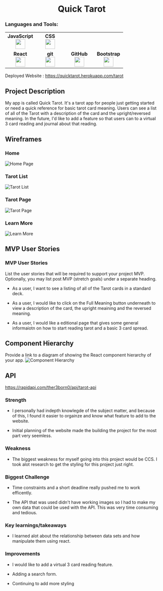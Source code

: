 
<h1 align="center">Quick Tarot</h1>


<h3 align="left">Languages and Tools:</h3>
<table width="320px">
    <tbody>
            <td width="80px" align="center">
            <span><strong>JavaScript</strong></span><br>
            <img height="32" src="https://cdn.jsdelivr.net/gh/devicons/devicon/icons/nodejs/nodejs-original.svg">
            </td>
            <td width="80px" align="center">
            <span><strong>CSS</strong></span><br>
            <img height="32px" src="https://cdn.jsdelivr.net/gh/devicons/devicon/icons/css3/css3-original.svg">
            </td>
        </tr>
        <tr valign="top">
            <td width="80px" align="center">
            <span><strong>React</strong></span><br>
            <img height="32px" src="https://cdn.jsdelivr.net/gh/devicons/devicon/icons/react/react-original.svg">
            </td>
            <td width="80px" align="center">
            <span><strong>git</strong></span><br>
            <img height="32px" src="https://cdn.jsdelivr.net/gh/devicons/devicon/icons/git/git-plain.svg">
            </td>
            <td width="80px" align="center">
            <span><strong>GitHub</strong></span><br>
            <img height="32px" src="https://cdn.jsdelivr.net/gh/devicons/devicon/icons/github/github-original.svg">
            <td width="80px" align="center">
            <span><strong>Bootstrap</strong></span><br>
            <img height="32px" src="https://cdn.jsdelivr.net/gh/devicons/devicon/icons/bootstrap/bootstrap-original-wordmark.svg">
            </td>
        </tr>
    </tbody>
</table>

Deployed Website : https://quicktarot.herokuapp.com/tarot

## Project Description

My app is called Quick Tarot.  It's a tarot app for people just getting started or need a quick reference for basic tarot card meaning.  Users can see a list of all of the Tarot  with a description of the card and the upright/reversed meaning.  In the future, I'd like to add a feature so that users can to a virtual 3 card reading and journal about that reading.


## Wireframes

### Home
![Home Page](https://i.imgur.com/LjUNgOG.png)

### Tarot List
![Tarot List](https://i.imgur.com/FpId4Rk.png)

### Tarot Page
![Tarot Page](https://i.imgur.com/MEIFgvS.png)

### Learn More
![Learn More](https://i.imgur.com/utYjlRo.png)

## MVP User Stories

### MVP User Stories

List the user stories that will be required to support your project MVP.  Optionally, you may list post MVP (stretch goals) under a separate heading.

- As a user, I want to see a listing of all of the Tarot cards in a standard deck.

- As a user, I would like to click on the Full Meaning button underneath to view a description of the card, the upright meaining and the reversed meaning.

- As a user, I would like a editional page that gives some general informaiotn on how to start reading tarot and a basic 3 card spread. 


## Component Hierarchy

Provide a link to a diagram of showing the React component hierarchy of your app.
![Component Hierarchy](https://i.imgur.com/3WaRTTS.png)

## API

https://rapidapi.com/ther3born0/api/tarot-api


### Strength

- I personally had indepth knowlegde of the subject matter, and because of this, I found it easier to orgainze and know what feature to add to the website.

- Initial planning of the website made the building the project for the most part very seemless.

### Weakness
- The biggest weakness for myself going into this project would be CCS. I took alot research to get the styling for this project just right.

### Biggest Challenge 
- Time constraints and a short deadline really pushed me to work efficently.

- The API that was used didn't have working images so I had to make my own data that could be used with the API. This was very time consuming and tedious.

### Key learnings/takeaways
- I learned alot about the relationship between data sets and how manipulate them using react.


### Improvements

- I would like to add a virtual 3 card reading feature.

- Adding a search form.

- Continuing to add more styling 